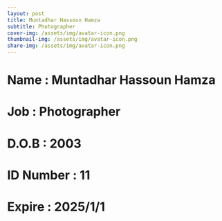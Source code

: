```yaml
---
layout: post
title: Muntadhar Hassoun Hamza
subtitle: Photographer
cover-img: /assets/img/avatar-icon.png
thumbnail-img: /assets/img/avatar-icon.png
share-img: /assets/img/avatar-icon.png
---
```


# Name : Muntadhar Hassoun Hamza
# Job : Photographer
# D.O.B : 2003
# ID Number : 11
# Expire : 2025/1/1
